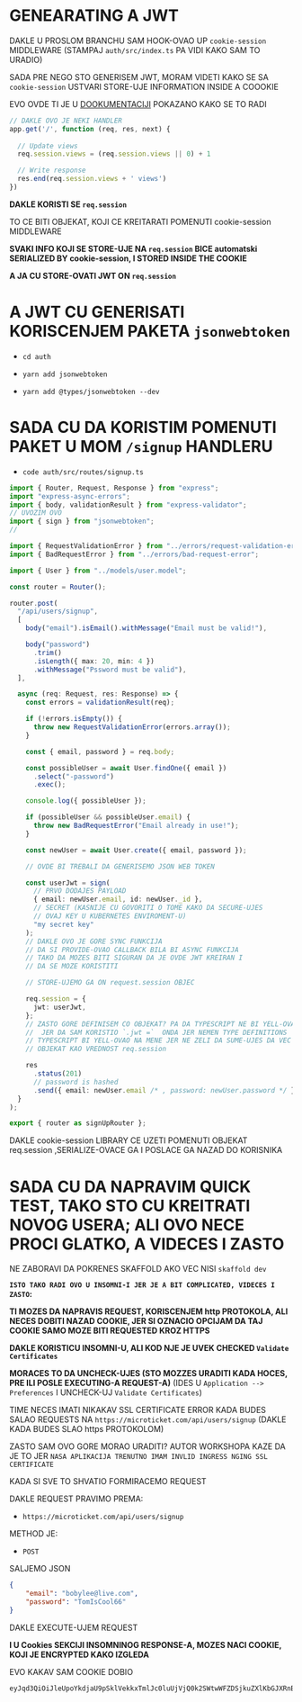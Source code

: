 # GENEARATING A JWT

DAKLE U PROSLOM BRANCHU SAM HOOK-OVAO UP `cookie-session` MIDDLEWARE (STAMPAJ `auth/src/index.ts` PA VIDI KAKO SAM TO URADIO)

SADA PRE NEGO STO GENERISEM JWT, MORAM VIDETI KAKO SE SA `cookie-session` USTVARI STORE-UJE INFORMATION INSIDE A COOOKIE

EVO OVDE TI JE U [DOOKUMENTACIJI](https://github.com/expressjs/cookie-session#examples) POKAZANO KAKO SE TO RADI

```ts
// DAKLE OVO JE NEKI HANDLER
app.get('/', function (req, res, next) {
  
  // Update views
  req.session.views = (req.session.views || 0) + 1

  // Write response
  res.end(req.session.views + ' views')
})
```

**DAKLE KORISTI SE `req.session`**

TO CE BITI OBJEKAT, KOJI CE KREITARATI POMENUTI cookie-session MIDDLEWARE

**SVAKI INFO KOJI SE STORE-UJE NA `req.session` BICE automatski SERIALIZED BY cookie-session, I STORED INSIDE THE COOKIE**

**A JA CU STORE-OVATI JWT ON `req.session`**

# A JWT CU GENERISATI KORISCENJEM PAKETA `jsonwebtoken`

- `cd auth`

- `yarn add jsonwebtoken`

- `yarn add @types/jsonwebtoken --dev`

# SADA CU DA KORISTIM POMENUTI PAKET U MOM `/signup` HANDLERU

- `code auth/src/routes/signup.ts`

```ts
import { Router, Request, Response } from "express";
import "express-async-errors";
import { body, validationResult } from "express-validator";
// UVOZIM OVO
import { sign } from "jsonwebtoken";
//

import { RequestValidationError } from "../errors/request-validation-error";
import { BadRequestError } from "../errors/bad-request-error";

import { User } from "../models/user.model";

const router = Router();

router.post(
  "/api/users/signup",
  [
    body("email").isEmail().withMessage("Email must be valid!"),

    body("password")
      .trim()
      .isLength({ max: 20, min: 4 })
      .withMessage("Pssword must be valid"),
  ],

  async (req: Request, res: Response) => {
    const errors = validationResult(req);

    if (!errors.isEmpty()) {
      throw new RequestValidationError(errors.array());
    }

    const { email, password } = req.body;

    const possibleUser = await User.findOne({ email })
      .select("-password")
      .exec();

    console.log({ possibleUser });

    if (possibleUser && possibleUser.email) {
      throw new BadRequestError("Email already in use!");
    }

    const newUser = await User.create({ email, password });

    // OVDE BI TREBALI DA GENERISEMO JSON WEB TOKEN

    const userJwt = sign(
      // PRVO DODAJES PAYLOAD
      { email: newUser.email, id: newUser._id },
      // SECRET (KASNIJE CU GOVORITI O TOME KAKO DA SECURE-UJES
      // OVAJ KEY U KUBERNETES ENVIROMENT-U)
      "my secret key"
    );
    // DAKLE OVO JE GORE SYNC FUNKCIJA
    // DA SI PROVIDE-OVAO CALLBACK BILA BI ASYNC FUNKCIJA
    // TAKO DA MOZES BITI SIGURAN DA JE OVDE JWT KREIRAN I
    // DA SE MOZE KORISTITI

    // STORE-UJEMO GA ON request.session OBJEC

    req.session = {
      jwt: userJwt,
    };
    // ZASTO GORE DEFINISEM CO OBJEKAT? PA DA TYPESCRIPT NE BI YELL-OVAO NA MENE
    //  JER DA SAM KORISTIO `.jwt =`  ONDA JER NEMEN TYPE DEFINITIONS
    // TYPESCRIPT BI YELL-OVAO NA MENE JER NE ZELI DA SUME-UJES DA VEC POSTOJI
    // OBJEKAT KAO VREDNOST req.session

    res
      .status(201)
      // password is hashed
      .send({ email: newUser.email /* , password: newUser.password */ });
  }
);

export { router as signUpRouter };

```

DAKLE cookie-session LIBRARY CE UZETI POMENUTI OBJEKAT req.session ,SERIALIZE-OVACE GA I POSLACE GA NAZAD DO KORISNIKA

# SADA CU DA NAPRAVIM QUICK TEST, TAKO STO CU KREITRATI NOVOG USERA; ALI OVO NECE PROCI GLATKO, A VIDECES I ZASTO

NE ZABORAVI DA POKRENES SKAFFOLD AKO VEC NISI `skaffold dev`

**`ISTO TAKO RADI OVO U INSOMNI-I JER JE A BIT COMPLICATED, VIDECES I ZASTO`:**

**TI MOZES DA NAPRAVIS REQUEST, KORISCENJEM http PROTOKOLA, ALI NECES DOBITI NAZAD COOKIE, JER SI OZNACIO OPCIJAM DA TAJ COOKIE SAMO MOZE BITI REQUESTED KROZ HTTPS**

**DAKLE KORISTICU INSOMNI-U, ALI KOD NJE JE UVEK CHECKED `Validate Certificates`**

**MORACES TO DA UNCHECK-UJES (STO MOZZES URADITI KADA HOCES, PRE ILI POSLE EXECUTING-A REQUEST-A)** (IDES U `Application --> Preferences` I UNCHECK-UJ `Validate Certificates`)

TIME NECES IMATI NIKAKAV SSL CERTIFICATE ERROR KADA BUDES SALAO REQUESTS NA `https://microticket.com/api/users/signup` (DAKLE KADA BUDES SLAO https PROTOKOLOM)

ZASTO SAM OVO GORE MORAO URADITI? AUTOR WORKSHOPA KAZE DA JE TO JER `NASA APLIKACIJA TRENUTNO IMAM INVLID INGRESS NGING SSL CERTIFICATE`

KADA SI SVE TO SHVATIO FORMIRACEMO REQUEST

DAKLE REQUEST PRAVIMO PREMA:

- `https://microticket.com/api/users/signup`

METHOD JE:

- `POST`

SALJEMO JSON

```json
{
	"email": "bobylee@live.com",
	"password": "TomIsCool66"
}
```

DAKLE EXECUTE-UJEM REQUEST

**I U Cookies SEKCIJI INSOMNINOG RESPONSE-A, MOZES NACI COOKIE, KOJI JE ENCRYPTED KAKO IZGLEDA**

EVO KAKAV SAM COOKIE DOBIO

```s
eyJqd3QiOiJleUpoYkdjaU9pSklVekkxTmlJc0luUjVjQ0k2SWtwWFZDSjkuZXlKbGJXRnBiQ0k2SW1KdllubHNaV1ZBYkdsMlpTNWpiMjBpTENKcFpDSTZJall3Tm1JeU5EZGxNemt4WVdabU1EQXhPR001WVdJMU5pSXNJbWxoZENJNk1UWXhOell6TkRRek1IMC45OFJtWU1nV0ZiakFlM3FuZ1BWc2JsY3NoUHBrNmNUV2pTanE4aklMU1dRIn0=
```
